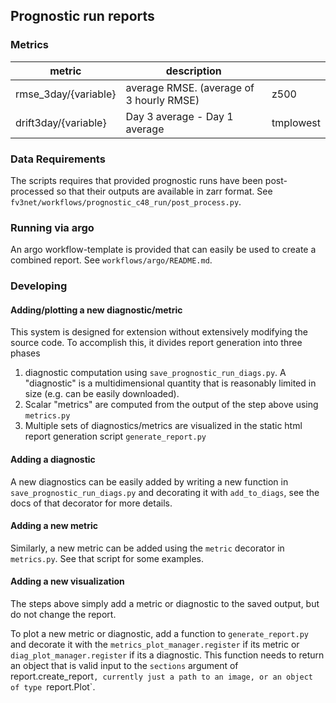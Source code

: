 ## Prognostic run reports

### Metrics

| metric |  description| |
|-|-|-|
|rmse_3day/{variable} | average RMSE. (average of 3 hourly RMSE)| z500 |
|drift3day/{variable} |  Day 3 average - Day 1 average | tmplowest |

### Data Requirements

 The scripts requires that provided prognostic runs have been post-processed
 so that their outputs are available in zarr format. See
 `fv3net/workflows/prognostic_c48_run/post_process.py`.


### Running via argo

An argo workflow-template is provided that can easily be used to create a combined report. See `workflows/argo/README.md`.

### Developing

#### Adding/plotting a new diagnostic/metric

This system is designed for extension without extensively modifying the
source code. To accomplish this, it divides report generation into three
phases

1. diagnostic computation using `save_prognostic_run_diags.py`. A "diagnostic" is a multidimensional quantity 
   that is reasonably limited in size (e.g. can be easily downloaded).
1. Scalar "metrics" are computed from the output of the step above using `metrics.py`
1. Multiple sets of diagnostics/metrics are visualized in the static html report 
   generation script `generate_report.py`

#### Adding a diagnostic

A new diagnostics can be easily added by writing a new function in
`save_prognostic_run_diags.py` and decorating it with `add_to_diags`, see the
docs of that decorator for more details.

#### Adding a new metric

Similarly, a new metric can be added using the `metric` decorator in `metrics.py`. See that script for some examples.

#### Adding a new visualization

The steps above simply add a metric or diagnostic to the saved output, but do
not change the report.

To plot a new metric or diagnostic, add a function to `generate_report.py`
and decorate it with the `metrics_plot_manager.register` if its metric or
`diag_plot_manager.register` if its a diagnostic. This function needs to
return an object that is valid input to the `sections` argument of
report.create_report`, currently just a path to an image, or an object of
type `report.Plot`.

